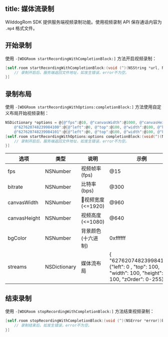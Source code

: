 title: 媒体流录制
---

WilddogRom SDK 提供服务端视频录制功能。使用视频录制 API 保存通话内容为 `.mp4` 格式文件。

## 开始录制

使用 `-[WDGRoom startRecordingWithCompletionBlock:]` 方法开启视频录制：

```objectivec
[self.room startRecordingWithCompletionBlock:(void (^)(NSString *url, NSError *error))block {
    // 录制开启后，服务端返回文件地址，如发生错误，error不为空。
}]
```

## 录制布局

使用 `-[WDGRoom startRecordingWithOptions:completionBlock:]` 方法使用自定义布局开始视频录制：

```objectivec
NSDictionary *options = @{@"fps":@10, @"canvasWidth":@1000, @"canvasHeight":@1000, @"streams":{ 
    @"627620748239984100":@{@"left":@0, @"top":@100, @"width":@100, @"height":@100, @"zOrder":@1}, 
    @"627620748239984101":@{@"left":@0, @"top":@100, @"width":@100, @"height":@100, @"zOrder":@2}}};
[self.room startRecordingWithOptions:options completionBlock:(void(^)(NSString *url, NSError *error))block {
    // 录制开启后，服务端返回文件地址，如发生错误，error不为空。
}]
```

选项               | 类型              | 说明                    | 示例
------------------|------------------|------------------|------------------
fps               | NSNumber         | 视频帧率 (fps)    | @15
bitrate           | NSNumber         | 比特率 (bps)      | @300
canvasWidth       | NSNumber         | 视频宽度 (<=1920) | @960
canvasHeight      | NSNumber         | 视频高度 (<=1080) | @640
bgColor           | NSNumber         | 背景颜色 (十六进制) | 0xffffff
streams           | NSDictionary     | 媒体流布局         | { "627620748239984100": {"left": 0 , "top": 100, "width": 100, "height": 100, "zOrder": 0-255}


## 结束录制

使用 `-[WDGRoom stopRecordingWithCompletionBlock:]` 方法结束视频录制：

```objectivec
[self.room stopRecordingWithCompletionBlock:(void (^)(NSError *error))block {
    // 录制结束后，如发生错误，error不为空。
}]
```

